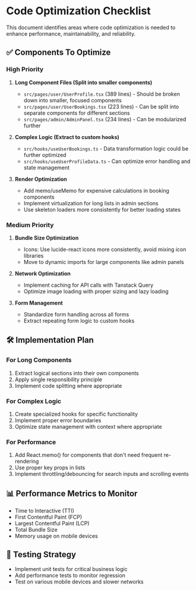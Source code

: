 
# Code Optimization Checklist

This document identifies areas where code optimization is needed to enhance performance, maintainability, and reliability.

## ✅ Components To Optimize

### High Priority

1. **Long Component Files (Split into smaller components)**
   - `src/pages/user/UserProfile.tsx` (389 lines) - Should be broken down into smaller, focused components
   - `src/pages/user/UserBookings.tsx` (223 lines) - Can be split into separate components for different sections
   - `src/pages/admin/AdminPanel.tsx` (234 lines) - Can be modularized further

2. **Complex Logic (Extract to custom hooks)**
   - `src/hooks/useUserBookings.ts` - Data transformation logic could be further optimized
   - `src/hooks/useUserProfileData.ts` - Can optimize error handling and state management

3. **Render Optimization**
   - Add memo/useMemo for expensive calculations in booking components
   - Implement virtualization for long lists in admin sections
   - Use skeleton loaders more consistently for better loading states

### Medium Priority

1. **Bundle Size Optimization**
   - Icons: Use lucide-react icons more consistently, avoid mixing icon libraries
   - Move to dynamic imports for large components like admin panels

2. **Network Optimization**
   - Implement caching for API calls with Tanstack Query
   - Optimize image loading with proper sizing and lazy loading

3. **Form Management**
   - Standardize form handling across all forms
   - Extract repeating form logic to custom hooks

## 🛠️ Implementation Plan

### For Long Components

1. Extract logical sections into their own components
2. Apply single responsibility principle
3. Implement code splitting where appropriate

### For Complex Logic

1. Create specialized hooks for specific functionality
2. Implement proper error boundaries
3. Optimize state management with context where appropriate

### For Performance

1. Add React.memo() for components that don't need frequent re-rendering
2. Use proper key props in lists
3. Implement throttling/debouncing for search inputs and scrolling events

## 📊 Performance Metrics to Monitor

- Time to Interactive (TTI)
- First Contentful Paint (FCP)
- Largest Contentful Paint (LCP)
- Total Bundle Size
- Memory usage on mobile devices

## 🔄 Testing Strategy

- Implement unit tests for critical business logic
- Add performance tests to monitor regression
- Test on various mobile devices and slower networks
